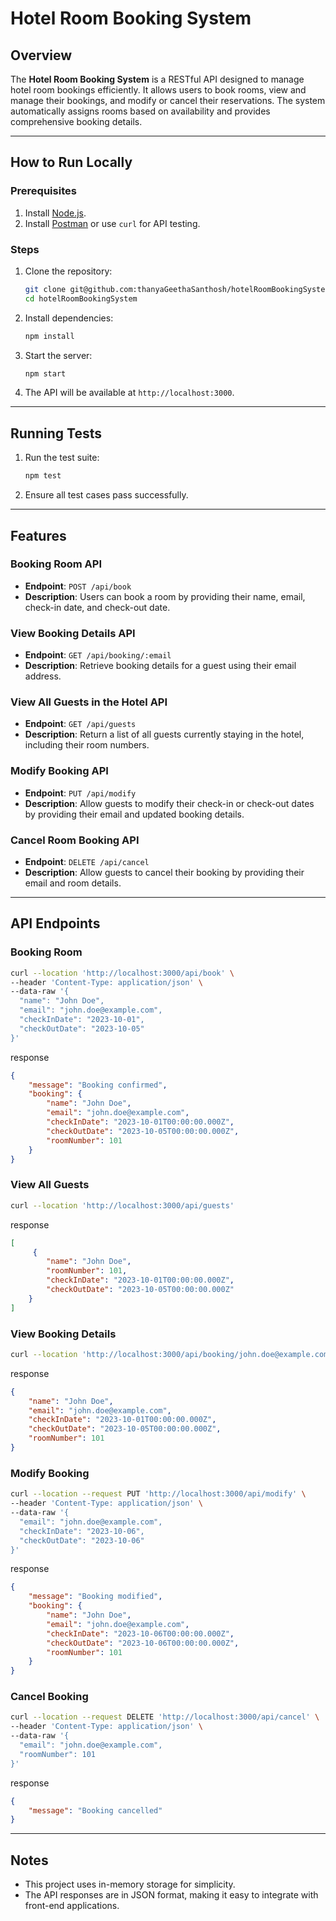 # Hotel Room Booking System

## Overview
The **Hotel Room Booking System** is a RESTful API designed to manage hotel room bookings efficiently. It allows users to book rooms, view and manage their bookings, and modify or cancel their reservations. The system automatically assigns rooms based on availability and provides comprehensive booking details.

---

## How to Run Locally

### Prerequisites
1. Install [Node.js](https://nodejs.org/).
2. Install [Postman](https://www.postman.com/) or use `curl` for API testing.

### Steps
1. Clone the repository:
   ```bash
   git clone git@github.com:thanyaGeethaSanthosh/hotelRoomBookingSystem.git
   cd hotelRoomBookingSystem
   ```
2. Install dependencies:
   ```bash
   npm install
   ```
3. Start the server:
   ```bash
   npm start
   ```
4. The API will be available at `http://localhost:3000`.

---

## Running Tests

1. Run the test suite:
   ```bash
   npm test
   ```
2. Ensure all test cases pass successfully.

---

## Features

### Booking Room API
- **Endpoint**: `POST /api/book`
- **Description**: Users can book a room by providing their name, email, check-in date, and check-out date.

### View Booking Details API
- **Endpoint**: `GET /api/booking/:email`
- **Description**: Retrieve booking details for a guest using their email address.

### View All Guests in the Hotel API
- **Endpoint**: `GET /api/guests`
- **Description**: Return a list of all guests currently staying in the hotel, including their room numbers.

### Modify Booking API
- **Endpoint**: `PUT /api/modify`
- **Description**: Allow guests to modify their check-in or check-out dates by providing their email and updated booking details.

### Cancel Room Booking API
- **Endpoint**: `DELETE /api/cancel`
- **Description**: Allow guests to cancel their booking by providing their email and room details.

---

## API Endpoints

### Booking Room
```bash
curl --location 'http://localhost:3000/api/book' \
--header 'Content-Type: application/json' \
--data-raw '{
  "name": "John Doe",
  "email": "john.doe@example.com",
  "checkInDate": "2023-10-01",
  "checkOutDate": "2023-10-05"
}'
```

response
```json
{
    "message": "Booking confirmed",
    "booking": {
        "name": "John Doe",
        "email": "john.doe@example.com",
        "checkInDate": "2023-10-01T00:00:00.000Z",
        "checkOutDate": "2023-10-05T00:00:00.000Z",
        "roomNumber": 101
    }
}
```

### View All Guests
```bash
curl --location 'http://localhost:3000/api/guests'
```
response
```json
[
     {
        "name": "John Doe",
        "roomNumber": 101,
        "checkInDate": "2023-10-01T00:00:00.000Z",
        "checkOutDate": "2023-10-05T00:00:00.000Z"
    }
]
```
### View Booking Details
```bash
curl --location 'http://localhost:3000/api/booking/john.doe@example.com'
```
response
```json
{
    "name": "John Doe",
    "email": "john.doe@example.com",
    "checkInDate": "2023-10-01T00:00:00.000Z",
    "checkOutDate": "2023-10-05T00:00:00.000Z",
    "roomNumber": 101
}
```
### Modify Booking
```bash
curl --location --request PUT 'http://localhost:3000/api/modify' \
--header 'Content-Type: application/json' \
--data-raw '{
  "email": "john.doe@example.com",
  "checkInDate": "2023-10-06",
  "checkOutDate": "2023-10-06"
}'
```
response
```json
{
    "message": "Booking modified",
    "booking": {
        "name": "John Doe",
        "email": "john.doe@example.com",
        "checkInDate": "2023-10-06T00:00:00.000Z",
        "checkOutDate": "2023-10-06T00:00:00.000Z",
        "roomNumber": 101
    }
}
```
### Cancel Booking
```bash
curl --location --request DELETE 'http://localhost:3000/api/cancel' \
--header 'Content-Type: application/json' \
--data-raw '{
  "email": "john.doe@example.com",
  "roomNumber": 101
}'
```

response
```json
{
    "message": "Booking cancelled"
}
```
---

## Notes
- This project uses in-memory storage for simplicity.
- The API responses are in JSON format, making it easy to integrate with front-end applications.
